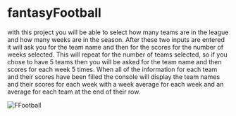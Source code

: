 # fantasyFootball

with this project you will be able to select how many teams are in the league and how many weeks are in the season. After these two inputs are entered it will ask you
for the team name and then for the scores for the number of weeks selected. This will repeat for the number of teams selected, so if you chose to have 5 teams then you 
will be asked for the team name and then scores for each week 5 times. When all of the information for each team and their scores have been filled the console will display
the team names and their scores for each week with a week average for each week and an average for each team at the end of their row. 




![FFootball](https://user-images.githubusercontent.com/96155936/180056122-59b5b39f-bdb5-4f22-b14c-887186c75a49.PNG)
